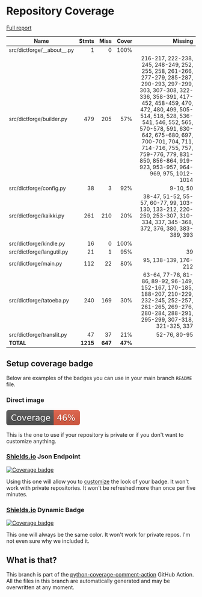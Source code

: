 # Repository Coverage

[Full report](https://htmlpreview.github.io/?https://github.com/andgineer/dictforge/blob/python-coverage-comment-action-data/htmlcov/index.html)

| Name                           |    Stmts |     Miss |   Cover |   Missing |
|------------------------------- | -------: | -------: | ------: | --------: |
| src/dictforge/\_\_about\_\_.py |        1 |        0 |    100% |           |
| src/dictforge/builder.py       |      479 |      205 |     57% |216-217, 222-238, 245, 248-249, 252, 255, 258, 261-266, 277-279, 285-287, 290-293, 297-299, 303, 307-308, 322-336, 358-391, 417-452, 458-459, 470, 472, 480, 499, 505-514, 518, 528, 536-541, 546, 552, 565, 570-578, 591, 630-642, 675-680, 697, 700-701, 704, 711, 714-716, 755, 757, 759-776, 779, 831-850, 856-864, 919-923, 953-957, 964-969, 975, 1012-1014 |
| src/dictforge/config.py        |       38 |        3 |     92% |  9-10, 50 |
| src/dictforge/kaikki.py        |      261 |      210 |     20% |38-47, 51-52, 55-57, 60-77, 99, 103-130, 133-212, 220-250, 253-307, 310-334, 337, 345-368, 372, 376, 380, 383-389, 393 |
| src/dictforge/kindle.py        |       16 |        0 |    100% |           |
| src/dictforge/langutil.py      |       21 |        1 |     95% |        39 |
| src/dictforge/main.py          |      112 |       22 |     80% |95, 138-139, 176-212 |
| src/dictforge/tatoeba.py       |      240 |      169 |     30% |63-64, 77-78, 81-86, 89-92, 96-149, 152-167, 170-185, 188-207, 210-229, 232-245, 252-257, 261-265, 269-276, 280-284, 288-291, 295-299, 307-318, 321-325, 337 |
| src/dictforge/translit.py      |       47 |       37 |     21% |52-76, 80-95 |
|                      **TOTAL** | **1215** |  **647** | **47%** |           |


## Setup coverage badge

Below are examples of the badges you can use in your main branch `README` file.

### Direct image

[![Coverage badge](https://raw.githubusercontent.com/andgineer/dictforge/python-coverage-comment-action-data/badge.svg)](https://htmlpreview.github.io/?https://github.com/andgineer/dictforge/blob/python-coverage-comment-action-data/htmlcov/index.html)

This is the one to use if your repository is private or if you don't want to customize anything.

### [Shields.io](https://shields.io) Json Endpoint

[![Coverage badge](https://img.shields.io/endpoint?url=https://raw.githubusercontent.com/andgineer/dictforge/python-coverage-comment-action-data/endpoint.json)](https://htmlpreview.github.io/?https://github.com/andgineer/dictforge/blob/python-coverage-comment-action-data/htmlcov/index.html)

Using this one will allow you to [customize](https://shields.io/endpoint) the look of your badge.
It won't work with private repositories. It won't be refreshed more than once per five minutes.

### [Shields.io](https://shields.io) Dynamic Badge

[![Coverage badge](https://img.shields.io/badge/dynamic/json?color=brightgreen&label=coverage&query=%24.message&url=https%3A%2F%2Fraw.githubusercontent.com%2Fandgineer%2Fdictforge%2Fpython-coverage-comment-action-data%2Fendpoint.json)](https://htmlpreview.github.io/?https://github.com/andgineer/dictforge/blob/python-coverage-comment-action-data/htmlcov/index.html)

This one will always be the same color. It won't work for private repos. I'm not even sure why we included it.

## What is that?

This branch is part of the
[python-coverage-comment-action](https://github.com/marketplace/actions/python-coverage-comment)
GitHub Action. All the files in this branch are automatically generated and may be
overwritten at any moment.